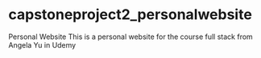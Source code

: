 # capstoneproject2_personalwebsite
Personal Website
This is a personal website for the course full stack from Angela Yu in Udemy
